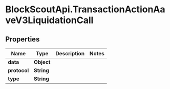 # BlockScoutApi.TransactionActionAaveV3LiquidationCall

## Properties
Name | Type | Description | Notes
------------ | ------------- | ------------- | -------------
**data** | **Object** |  | 
**protocol** | **String** |  | 
**type** | **String** |  | 
